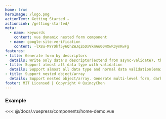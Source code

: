 ```yaml
---
home: true
heroImage: /logo.png
actionText: Getting Started →
actionLink: /getting-started/
meta:
  - name: keywords
    content: vue dynamic nested form component
  - name: google-site-verification
    content: -lX8u-MYYDkf5y6QhZWJqZoDxVkmAu004XwR3ynRwFg
features:
- title: Generate form by descriptors
  details: Write only data's descriptor(extend from async-validate), then automatically generate form(use element-ui)
- title: Support almost all data type with validation
  details: Support almost all data type and normal data validation(email, url, ... etc)
- title: Support nested object/array
  details: Support nested object/array. Generate multi-level form, darken child form's background automatically
footer: MIT Licensed | Copyright © QuincyChen
---
```




### Example

<code-demo name="home-demo" :collapse="false"></code-demo>

<<< @/docs/.vuepress/components/home-demo.vue

